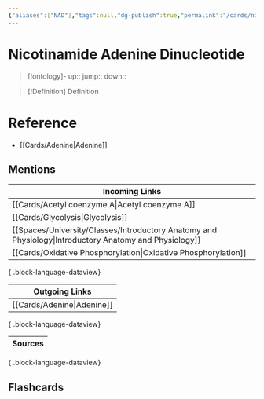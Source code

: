 ```yaml
---
{"aliases":["NAD"],"tags":null,"dg-publish":true,"permalink":"/cards/nicotinamide-adenine-dinucleotide/","dgPassFrontmatter":true}
---
```


# Nicotinamide Adenine Dinucleotide

> [!ontology]-
> up:: 
> jump:: 
> down:: 

> [!Definition] Definition

# Reference

- [[Cards/Adenine\|Adenine]]

## Mentions

| Incoming Links                                                                                            |
| --------------------------------------------------------------------------------------------------------- |
| [[Cards/Acetyl coenzyme A\|Acetyl coenzyme A]]                                                         |
| [[Cards/Glycolysis\|Glycolysis]]                                                                       |
| [[Spaces/University/Classes/Introductory Anatomy and Physiology\|Introductory Anatomy and Physiology]] |
| [[Cards/Oxidative Phosphorylation\|Oxidative Phosphorylation]]                                         |

{ .block-language-dataview}

| Outgoing Links                |
| ----------------------------- |
| [[Cards/Adenine\|Adenine]] |

{ .block-language-dataview}

| Sources |
| ------- |

{ .block-language-dataview}

## Flashcards